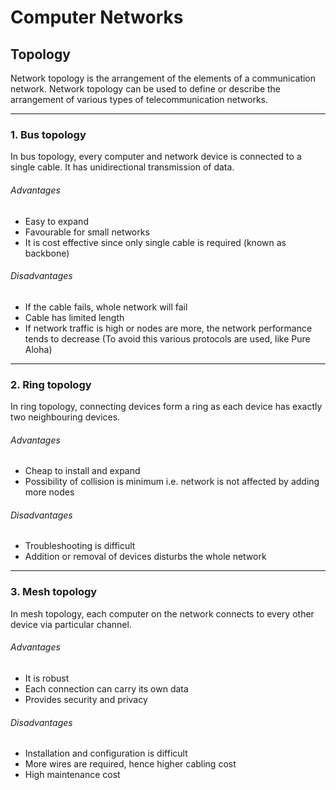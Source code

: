 # Computer Networks

## Topology

Network topology is the arrangement of the elements of a communication network. Network topology can be used to define or describe the arrangement of various types of telecommunication networks.

---

### 1. Bus topology

In bus topology, every computer and network device is connected to a single cable. It has unidirectional transmission of data.

###### Advantages

* Easy to expand
* Favourable for small networks
* It is cost effective since only single cable is required (known as backbone)

###### Disadvantages

* If the cable fails, whole network will fail
* Cable has limited length
* If network traffic is high or nodes are more, the network performance tends to decrease (To avoid this various protocols are used, like Pure Aloha)

---

### 2. Ring topology

In ring topology, connecting devices form a ring as each device has exactly two neighbouring devices.

###### Advantages

* Cheap to install and expand
* Possibility of collision is minimum i.e. network is not affected by adding more nodes

###### Disadvantages

* Troubleshooting is difficult
* Addition or removal of devices disturbs the whole network

---

### 3. Mesh topology

In mesh topology, each computer on the network connects to every other device via particular channel.

###### Advantages

* It is robust
* Each connection can carry its own data
* Provides security and privacy

###### Disadvantages

* Installation and configuration is difficult
* More wires are required, hence higher cabling cost
* High maintenance cost